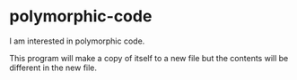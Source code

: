 # polymorphic-code

I am interested in polymorphic code.

This program will make a copy of itself to a new file but the contents will be different in the new file.
